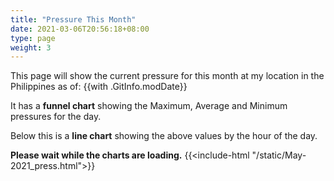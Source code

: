```yaml
---
title: "Pressure This Month"
date: 2021-03-06T20:56:18+08:00
type: page
weight: 3
---
```

This page will show the current pressure for this month at my location in the Philippines as of: {{with .GitInfo.modDate}}

It has a **funnel chart** showing the Maximum, Average and Minimum pressures for the day.

Below this is a **line chart** showing the above values by the hour of the day.

**Please wait while the charts are loading.**
{{<include-html "/static/May-2021_press.html">}}
